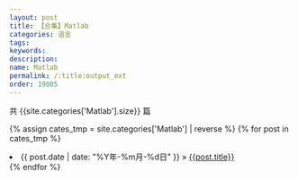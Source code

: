 ```yaml
---
layout: post
title: 【合集】Matlab
categories: 语言
tags:
keywords:
description:
name: Matlab
permalink: /:title:output_ext
order: 19005
---
```


共 {{site.categories['Matlab'].size}} 篇


{% assign cates_tmp =  site.categories['Matlab'] |  reverse %}
{% for post in cates_tmp %}
  <li>
    <span>{{ post.date | date: "%Y年-%m月-%d日" }}</span> &raquo;
    <a href="{{ post.url }}" class="pjaxlink">{{post.title}}</a>
  </li>
{% endfor %}
